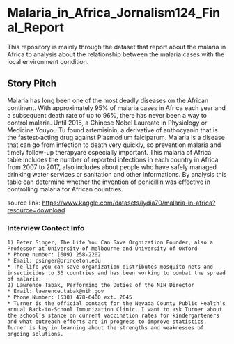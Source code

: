 # Malaria_in_Africa_Jornalism124_Final_Report
This repository is mainly through the dataset that report about the malaria in Africa to analysis about the relationship between the malaria cases with the local environment condition.
## Story Pitch
Malaria has long been one of the most deadly diseases on the African continent. With approximately 95% of malaria cases in Africa each year and a subsequent death rate of up to 96%, there has never been a way to control malaria. Until 2015, a Chinese Nobel Laureate in Physiology or Medicine Youyou Tu found artemisinin, a derivative of anthocyanin that is the fastest-acting drug against Plasmodium falciparum. Malaria is a disease that can go from infection to death very quickly, so prevention malaria and timely follow-up therapyare especially important. This malaria of Africa table includes the number of reported infections in each country in Africa from 2007 to 2017, also includes about people who have safely managed drinking water services or sanitation and other informations. By analysis this table can determine whether the invention of penicillin was effective in controlling malaria for African countries.

source link: https://www.kaggle.com/datasets/lydia70/malaria-in-africa?resource=download

### Interview Contect Info
	1) Peter Singer, The Life You Can Save Orgnization Founder, also a Professor at University of Melbourne and University of Oxford
	* Phone number: (609) 258-2202
	* Email: psinger@princeton.edu
	* The life you can save organization distributes mosquito nets and insecticides to 36 countries and has been working to combat the spread of malaria.
	2) Lawrence Tabak, Performing the Duties of the NIH Director
	* Email: lawrence.tabak@nih.gov
	* Phone Number: (530) 478-6400 ext. 2045
	* Turner is the official contact for the Nevada County Public Health’s annual Back-to-School Immunization Clinic. I want to ask Turner about the school’s stance on current vaccination rates for kindergarteners and what outreach efforts are in progress to improve statistics. Turner is key in learning about the strengths and weaknesses of ongoing solutions.

    
    


